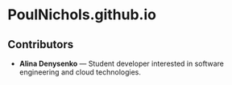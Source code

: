 # PoulNichols.github.io
## Contributors

- **Alina Denysenko** — Student developer interested in software engineering and cloud technologies.
